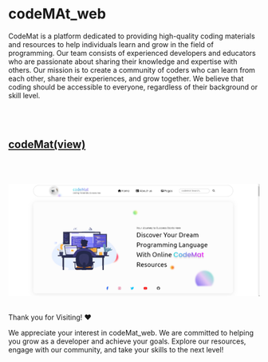 # codeMAt_web
<html>

<p>CodeMat is a platform dedicated to providing high-quality coding materials and resources to help individuals learn and grow in the field of programming. Our team consists of experienced developers and educators who are passionate about sharing their knowledge and expertise with others.
Our mission is to create a community of coders who can learn from each other, share their experiences, and grow together. We believe that coding should be accessible to everyone, regardless of their background or skill level.</p>
<br> <br>

<h2><b><a href="https://student-vg.github.io/codeMAt_web/">codeMat(view)</a></b></h2>
 <br><br>


<img src="img scrn.png" alt="screenshot of pgm"></a>
<br><br>


Thank you for Visiting! ❤️ 
<p>We appreciate your interest in codeMat_web. We are committed to helping you grow as a developer and achieve your goals. Explore our resources, engage with our community, 
  and take your skills to the next level!
</p>


</html>
